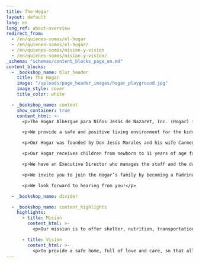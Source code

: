 ```yaml
---
title: The Hogar
layout: default
lang: en
lang_ref: about-overview
redirect_from:
  - /en/quienes-somos/el-hogar
  - /en/quienes-somos/el-hogar/
  - /en/quienes-somos/mision-y-vision
  - /en/quienes-somos/mision-y-vision/
_schema: "schemas/content_blocks_page_en.md"
content_blocks:
  - _bookshop_name: blur_header
    title: The Hogar
    image: "/uploads/page_header_images/hogar_playground.jpg"
    image_style: cover
    title_color: white

  - _bookshop_name: content
    show_container: true
    content_html: >-
      <p>The Hogar Albergue para Niños Jesús de Nazaret, Inc. (Hogar) is a transitory home for boys and girls that have been victims of abuse.</p>

      <p>We provide a safe and positive living environment for the kids, ensuring that all their basic needs are met while showering them with tender, loving care. Our Hogar is located in the city of Mayagüez, and it is registered as a non-profit organization with the Puerto Rico State Department (under number 21,066) and as a 501c (3) with the U.S. Internal Revenue Service.</p>

      <p>Our Hogar was founded by Don Jesús Morales and his wife Carmen Cordero de Morales in 1991, and opened its doors in May 1995. Aware of the growing incidence of child abuse, a group of devoted community leaders worked tirelessly for almost five years to make the project a reality.</p>

      <p>Our Hogar receives children from newborn to 11 years of age from all over Puerto Rico. The boys and girls receive personal attention, medical care, balanced nutrition, transportation, educational tutoring, recreational and cultural activities, and the professional social and psychological support necessary for their emotional and physical wellbeing.</p>

      <p>We have an Executive Director who manages the staff and the day-to-day operations of the Hogar, and a volunteer Board of Directors that provides strategic and fiscal guidance. In addition, a group of kind and dedicated volunteers assists with important administrative and development activities, including proposal writing, fund-raising, marketing & communications, and event relations.</p>

      <p>We invite you to join the Hogar’s family by becoming a Padrino (Godfather) o Madrina (Godmother) and provide your time and/or monthly financial donations to help fund the children’s services.  For information on how to get involved, please contact us at +1 787 831 6161 or complete the form on the ‘Contact Us’ section of this website.</p>

      <p>We look forward to hearing from you!</p>

  - _bookshop_name: divider

  - _bookshop_name: content_highlights
    highlights:
      - title: Mision
        content_html: >-
          <p>Our mission is to offer shelter, nutrition, transportation, health services, education, recreation, and social and psychological support to boys and girls, from newborn to eleven years of age, who have been victims of abuse or neglect, and removed from their homes by the Department of Family Services</p>

      - title: Vision
        content_html: >-
          <p>To provide a safe home, full of love and care, so that all minors, their caregivers, and the support staff feel like a true family</p>
---
```

